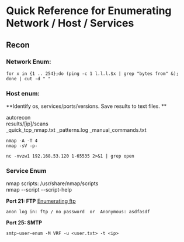 # Quick Reference for Enumerating Network / Host / Services
## Recon   
### Network Enum:  
    for x in {1 .. 254};do (ping -c 1 l.l.l.$x | grep "bytes from" &); done | cut -d " "    


### Host enum:   
**Identify os, services/ports/versions. Save results to text files. **   

autorecon <ip>  
	results/[ip]/scans   
	_quick_tcp_nmap.txt		_patterns.log		_manual_commands.txt

    nmap -A -T 4  
    nmap -sV -p-   

    nc -nvzw1 192.168.53.120 1-65535 2>&1 | grep open       

### Service Enum   

nmap scripts: /usr/share/nmap/scripts   
nmap --script <name>    --script-help 
	
**Port 21: FTP**
	[Enumerating ftp](https://book.hacktricks.xyz/pentesting/pentesting-ftp)   
	
	anon log in: ftp / no password	or 	Anonymous: asdfasdf
	
**Port 25: SMTP**   
	
	smtp-user-enum -M VRF -u <user.txt> -t <ip>

